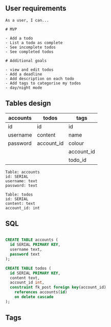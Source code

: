 ## User requirements

```
As a user, I can...

# MVP

- Add a todo 
- List a todo as complete 
- See incomplete todos 
- See completed todos 

# Additional goals

- view and edit todos
- Add a deadline
- Add description on each todo
- Add tags to categorise my todos
- day/night mode

```

## Tables design

| accounts              | todos               | tags
| --------------------- | ------------------  | ------------------
| id                    | id                  | id
| username              | content             | name
| password              | account_id          | colour
|                       |                     | account_id
|                       |                     | todo_id 

```
Table: accounts
id: SERIAL
username: text
password: text

Table: todos
id: SERIAL
content: text
account_id: int
```

## SQL

```sql

CREATE TABLE accounts (
  id SERIAL PRIMARY KEY,
  username text,
  password text
);

CREATE TABLE todos (
  id SERIAL PRIMARY KEY,
  content text,
  account_id int,
  constraint fk_post foreign key(account_id)
    references accounts(id)
    on delete cascade
);
```

## Tags 



